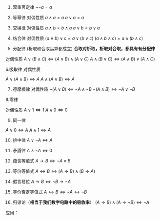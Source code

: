 1. 双重否定律
$\neg\neg a=a$

2. 等幂律
对偶性质
$a\land a=a$
$a\lor a=a$

3. 交换律
对偶性质
$a\land b=b\land a$
$a\lor b=b\lor a$

4. 结合律
对偶性质
$(a\lor b)\lor c=a \lor (b\lor c)$
$(a\land b\land c)=a\land(b\land c)$

5. 分配律 (析取和合取运算都成立)
**合取对析取，析取对合取，都具有有分配律**

对偶性质
$A∨(B∧C)⇔(A∨B)∧(A∨C)$
$A∧(B∨C)⇔(A∧B)∨(A∧C)$

6.吸取律
对偶性质

$A∨(A∧B)⇔A$
$A∧(A∨B)⇔A$

7. 德摩根律
对偶性质
$¬(A∨B)⇔¬A∧¬B$
$¬(A∧B)⇔¬A∨¬B$

8.零律

对偶性质
$A∨1⇔1$
$A∧0⇔0$

9. 同一律

$A∨0⇔A$
$A∧1⇔A$

10. 排中律
$A∨¬A⇔A$

11. 矛盾律
$A∧¬A⇔0$

12. 蕴含等值式
$A→B⇔¬A∨B$

13. 等价等值式
$A↔B⇔(A→B)∧(B→A)$

14. 假言易位
$A→B⇔¬B→¬A$

15. 等价否定等值式
$A↔B⇔¬A↔¬B$

16. 归谬论（**相当于我们数字电路中的吸收率**）
$(A→B)∧(A→¬B)⇔¬A$


应用：






